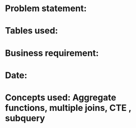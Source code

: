 # Problem statement: 

# Tables used: 

# Business requirement: 

# Date: 

# Concepts used: Aggregate functions, multiple joins, CTE , subquery 
